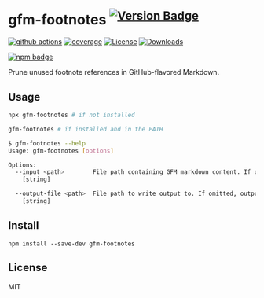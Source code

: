 # gfm-footnotes <sup>[![Version Badge][npm-version-svg]][package-url]</sup>

[![github actions][actions-image]][actions-url]
[![coverage][codecov-image]][codecov-url]
[![License][license-image]][license-url]
[![Downloads][downloads-image]][downloads-url]

[![npm badge][npm-badge-png]][package-url]

Prune unused footnote references in GitHub-flavored Markdown.

## Usage

```sh
npx gfm-footnotes # if not installed

gfm-footnotes # if installed and in the PATH
```

```sh
$ gfm-footnotes --help
Usage: gfm-footnotes [options]

Options:
  --input <path>        File path containing GFM markdown content. If omitted, input must be piped in.
    [string]

  --output-file <path>  File path to write output to. If omitted, output will be printed to stdout.
    [string]
```

## Install

```
npm install --save-dev gfm-footnotes
```

## License

MIT

[package-url]: https://npmjs.org/package/gfm-footnotes
[npm-version-svg]: https://versionbadg.es/ljharb/gfm-footnotes.svg
[deps-svg]: https://david-dm.org/ljharb/gfm-footnotes.svg
[deps-url]: https://david-dm.org/ljharb/gfm-footnotes
[dev-deps-svg]: https://david-dm.org/ljharb/gfm-footnotes/dev-status.svg
[dev-deps-url]: https://david-dm.org/ljharb/gfm-footnotes#info=devDependencies
[npm-badge-png]: https://nodei.co/npm/gfm-footnotes.png?downloads=true&stars=true
[license-image]: https://img.shields.io/npm/l/gfm-footnotes.svg
[license-url]: LICENSE
[downloads-image]: https://img.shields.io/npm/dm/gfm-footnotes.svg
[downloads-url]: https://npm-stat.com/charts.html?package=gfm-footnotes
[codecov-image]: https://codecov.io/gh/ljharb/gfm-footnotes/branch/main/graphs/badge.svg
[codecov-url]: https://app.codecov.io/gh/ljharb/gfm-footnotes/
[actions-image]: https://img.shields.io/endpoint?url=https://github-actions-badge-u3jn4tfpocch.runkit.sh/ljharb/gfm-footnotes
[actions-url]: https://github.com/ljharb/gfm-footnotes/actions
